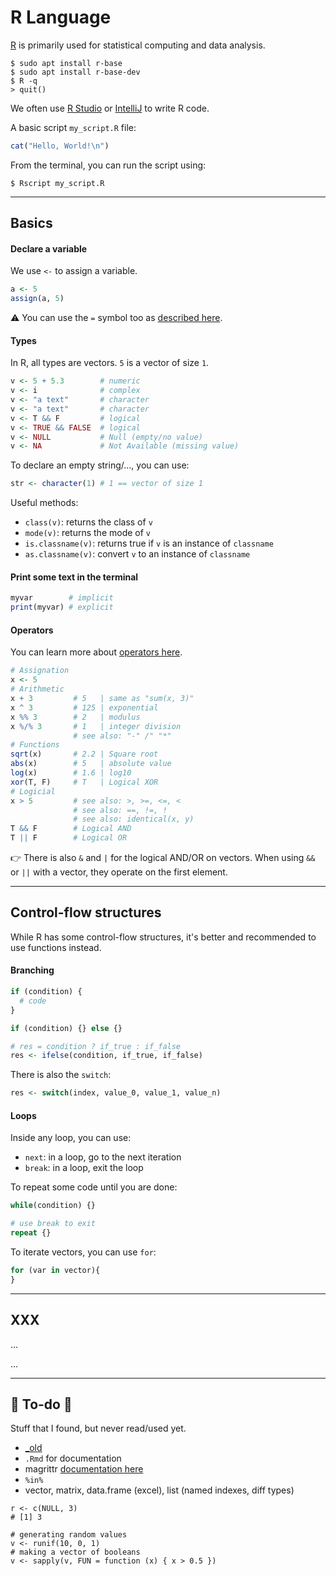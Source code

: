 # R Language

<div class="row row-cols-md-2"><div>

[R](https://www.r-project.org/) is primarily used for statistical computing and data analysis.

```shell!
$ sudo apt install r-base
$ sudo apt install r-base-dev
$ R -q
> quit()
```

We often use [R Studio](https://www.rstudio.com/) or [IntelliJ](https://plugins.jetbrains.com/plugin/6632-r-language-for-intellij) to write R code.
</div><div>

A basic script `my_script.R` file:

```R
cat("Hello, World!\n")
```

From the terminal, you can run the script using:

```shell!
$ Rscript my_script.R
```
</div></div>

<hr class="sep-both">

## Basics

<div class="row row-cols-lg-2"><div>

#### Declare a variable

We use `<-` to assign a variable.

```R
a <- 5
assign(a, 5)
```

⚠️ You can use the `=` symbol too as [described here](https://developer.r-project.org/equalAssign.html).

#### Types

In R, all types are vectors. `5` is a vector of size `1`.

```R
v <- 5 + 5.3        # numeric
v <- i              # complex
v <- "a text"       # character
v <- "a text"       # character
v <- T && F         # logical
v <- TRUE && FALSE  # logical
v <- NULL           # Null (empty/no value)
v <- NA             # Not Available (missing value)
```

To declare an empty string/..., you can use:

```R
str <- character(1) # 1 == vector of size 1
```

Useful methods:

* `class(v)`: returns the class of `v`
* `mode(v)`: returns the mode of `v`
* `is.classname(v)`: returns true if `v` is an instance of `classname`
* `as.classname(v)`: convert `v` to an instance of `classname`
</div><div>

#### Print some text in the terminal

```R
myvar        # implicit
print(myvar) # explicit
```

#### Operators

You can learn more about [operators here](/programming-languages/_paradigm/stuff/operators.md).

```R
# Assignation
x <- 5
# Arithmetic
x + 3         # 5   | same as "sum(x, 3)"
x ^ 3         # 125 | exponential
x %% 3        # 2   | modulus
x %/% 3       # 1   | integer division
              # see also: "-" /" "*" 
# Functions
sqrt(x)       # 2.2 | Square root
abs(x)        # 5   | absolute value
log(x)        # 1.6 | log10
xor(T, F)     # T   | Logical XOR
# Logicial
x > 5         # see also: >, >=, <=, <
              # see also: ==, !=, !
              # see also: identical(x, y)
T && F        # Logical AND
T || F        # Logical OR
```

👉 There is also `&` and `|` for the logical AND/OR on vectors. When using `&&` or `||` with a vector, they operate on the first element. 
</div></div>

<hr class="sep-both">

## Control-flow structures

<div class="row row-cols-lg-2"><div>

While R has some control-flow structures, it's better and recommended to use functions instead.

#### Branching

```r
if (condition) {
  # code
}

if (condition) {} else {}

# res = condition ? if_true : if_false
res <- ifelse(condition, if_true, if_false)
```

There is also the `switch`:

```r
res <- switch(index, value_0, value_1, value_n)
```
</div><div>

#### Loops

Inside any loop, you can use:

* `next`: in a loop, go to the next iteration
* `break`: in a loop, exit the loop

To repeat some code until you are done:

```r
while(condition) {}

# use break to exit
repeat {}
```

To iterate vectors, you can use `for`:

```r
for (var in vector){
}
```
</div></div>

<hr class="sep-both">

## XXX

<div class="row row-cols-lg-2"><div>

...
</div><div>

...
</div></div>

<hr class="sep-both">

## 👻 To-do 👻

Stuff that I found, but never read/used yet.

<div class="row row-cols-md-2"><div>

* [_old](_old.md)
* `.Rmd` for documentation
* magrittr [documentation here](https://cran.r-project.org/web/packages/magrittr/magrittr.pdf)
* `%in%`
* vector, matrix, data.frame (excel), list (named indexes, diff types)

```
r <- c(NULL, 3)
# [1] 3

# generating random values
v <- runif(10, 0, 1)
# making a vector of booleans
v <- sapply(v, FUN = function (x) { x > 0.5 })
```
</div><div>
</div></div>